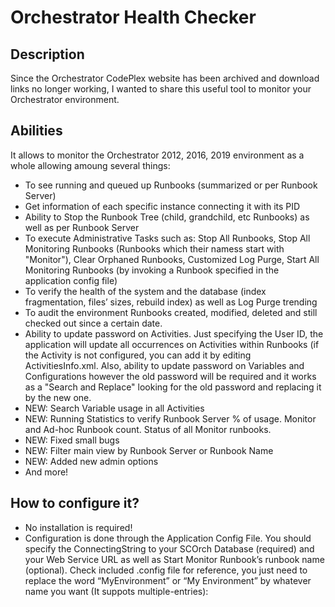 # Orchestrator Health Checker


## Description
Since the Orchestrator CodePlex website has been archived and download links no longer working, 
I wanted to share this useful tool to monitor your Orchestrator environment.

## Abilities
It allows to monitor the Orchestrator 2012, 2016, 2019 environment as a whole allowing amoung several things:
- To see running and queued up Runbooks (summarized or per Runbook Server)
- Get information of each specific instance connecting it with its PID
- Ability to Stop the Runbook Tree (child, grandchild, etc Runbooks) as well as per Runbook Server
- To execute Administrative Tasks such as: Stop All Runbooks, Stop All Monitoring Runbooks (Runbooks which their namess start with "Monitor"), Clear Orphaned Runbooks, Customized Log Purge, Start All Monitoring Runbooks (by invoking a Runbook specified in the application config file)
- To verify the health of the system and the database (index fragmentation, files’ sizes, rebuild index) as well as Log Purge trending
- To audit the environment Runbooks created, modified, deleted and still checked out since a certain date.
- Ability to update password on Activities. Just specifying the User ID, the application will update all occurrences on Activities within Runbooks (if the Activity is not configured, you can add it by editing ActivitiesInfo.xml. Also, ability to update password on Variables and Configurations however the old password will be required and it works as a "Search and Replace" looking for the old password and replacing it by the new one.
- NEW: Search Variable usage in all Activities
- NEW: Running Statistics to verify Runbook Server % of usage. Monitor and Ad-hoc Runbook count. Status of all Monitor runbooks.
- NEW: Fixed small bugs
- NEW: Filter main view by Runbook Server or Runbook Name
- NEW: Added new admin options
- And more!

## How to configure it?
- No installation is required!
- Configuration is done through the Application Config File. You should specify the ConnectingString to your SCOrch Database (required) and your Web Service URL as well as Start Monitor Runbook’s runbook name (optional). Check included .config file for reference, you just need to replace the word “MyEnvironment” or “My Environment” by whatever name you want (It suppots multiple-entries):
